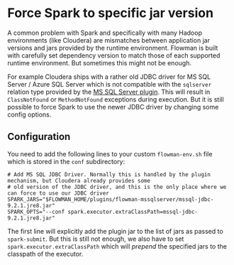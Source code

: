 # Force Spark to specific jar version

A common problem with Spark and specifically with many Hadoop environments (like Cloudera) are mismatches between
application jar versions and jars provided by the runtime environment. Flowman is built with carefully set dependency
version to match those of each supported runtime environment. But sometimes this might not be enough.

For example Cloudera ships with a rather old JDBC driver for MS SQL Server / Azure SQL Server which is not compatible
with the `sqlserver` relation type provided by the [MS SQL Server plugin](../plugins/mssqlserver.md). This will result
in `ClassNotFound` or `MethodNotFound` exceptions during execution. But it is still
possible to force Spark to use the newer JDBC driver by changing some config options.


## Configuration

You need to add the following lines to your custom `flowman-env.sh` file which is stored in the `conf` subdirectory:

```shell
# Add MS SQL JDBC Driver. Normally this is handled by the plugin mechanism, but Cloudera already provides some
# old version of the JDBC driver, and this is the only place where we can force to use our JDBC driver
SPARK_JARS="$FLOWMAN_HOME/plugins/flowman-mssqlserver/mssql-jdbc-9.2.1.jre8.jar"
SPARK_OPTS="--conf spark.executor.extraClassPath=mssql-jdbc-9.2.1.jre8.jar"
```
The first line will explicitly add the plugin jar to the list of jars as passed to `spark-submit`. But this is still
not enough, we also have to set `spark.executor.extraClassPath` which will *prepend* the specified jars to the
classpath of the executor.
